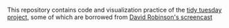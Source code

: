 
This repository contains code and visualization practice of the [tidy tuesday project](https://github.com/rfordatascience/tidytuesday), some of which are borrowed from [David Robinson's screencast](https://www.youtube.com/channel/UCeiiqmVK07qhY-wvg3IZiZQ)
